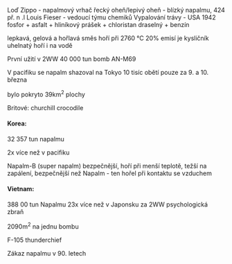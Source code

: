 Loď Zippo - napalmový vrhač
řecký oheň/lepivý oheň - blízký napalmu, 424 př. n .l
Louis Fieser - vedoucí týmu chemiků
Vypalování trávy - USA 1942
fosfor + asfalt + hliníkový prášek + chloristan draselný + benzín

lepkavá,  gelová a hořlavá směs
hoří při 2760 °C
20% emisí je kysličník uhelnatý
hoří i na vodě

První užití v 2WW
40 000 tun bomb AN-M69

V pacifiku se napalm shazoval na Tokyo
10 tisíc obětí pouze za 9. a 10. března

bylo pokryto 39km$^2$ plochy

Britové: churchill crocodile

#### Korea: 
32 357 tun napalmu

2x více než v pacifiku

Napalm-B (super napalm)
bezpečnější, hoří při menší teplotě, težší na zapálení, bezpečnější než Napalm - ten hořel při kontaktu se vzduchem

#### Vietnam:
388 00 tun Napalmu
23x více než v Japonsku za 2WW
psychologická zbraň

2090m$^2$ na jednu bombu

F-105 thunderchief

Zákaz napalmu v 90. letech